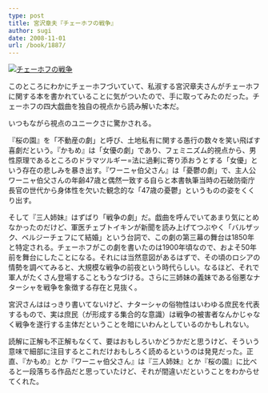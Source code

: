 ```yaml
---
type: post
title: 宮沢章夫『チェーホフの戦争』
author: sugi
date: 2008-11-01
url: /book/1887/
---
```

<a href="http://www.amazon.co.jp/exec/obidos/ASIN/4791762509/chezsugi-22/ref=nosim/" target="_blank" name="amazletlink"><img class="alignleft" src="http://ecx.images-amazon.com/images/I/41PMVPXK8PL._SL160_.jpg" alt="チェーホフの戦争" /></a>

このところにわかにチェーホフづいていて、私淑する宮沢章夫さんがチェーホフに関する本を書かれていることに気がついたので、手に取ってみたのだった。チェーホフの四大戯曲を独自の視点から読み解いた本だ。

いつもながら視点のユニークさに驚かされる。

『桜の園』を「不動産の劇」と呼び、土地私有に関する愚行の数々を笑い飛ばす喜劇だという。『かもめ』は「女優の劇」であり、フェミニズム的視点から、男性原理であるところのドラマツルギー=法に過剰に寄り添おうとする「女優」という存在の悲しみを暴き出す。『ワーニャ伯父さん』は「憂鬱の劇」で、主人公ワーニャ伯父さんの年齢47歳と偶然一致する自らと本書執筆当時の石破防衛庁長官の世代から身体性を欠いた観念的な「47歳の憂鬱」というものの姿をくくり出す。

そして『三人姉妹』はずばり「戦争の劇」だ。戯曲を呼んでいてあまり気にとめなかったのだけど、軍医チェブトイキンが新聞を読み上げてつぶやく「バルザック、ベルジーチェフにて結婚」という台詞で、この劇の第三幕の舞台は1850年と特定される。チェーホフがこの劇を書いたのは1900年頃なので、およそ50年前を舞台にしたことになる。それには当然意図があるはずで、その頃のロシアの情勢を調べてみると、大規模な戦争の前夜という時代らしい。なるほど、それで軍人がたくさん登場することもうなづける。さらに三姉妹の義妹である俗悪なナターシャを戦争を象徴する存在と見抜く。

宮沢さんははっきり書いてないけど、ナターシャの俗物性はいわゆる庶民を代表するもので、実は庶民（が形成する集合的な意識）は戦争の被害者なんかじゃなく戦争を遂行する主体だということを暗にいわんとしているのかもしれない。

読解に正解も不正解もなくて、要はおもしろいかどうかだと思うけど、そういう意味で細部に注目するとこれだけおもしろく読めるというのは発見だった。正直、『かもめ』とか『ワーニャ伯父さん』は『三人姉妹』とか『桜の園』に比べると一段落ちる作品だと思っていたけど、それが間違いだということをわからせてくれた。
